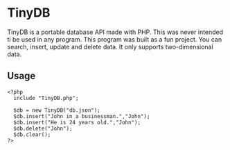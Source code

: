# TinyDB
TinyDB is a portable database API made with PHP. This was never intended ti be used in any program. This program was built as a fun project.
You can search, insert, update and delete data.
It only supports two-dimensional data.


## Usage
```
<?php
  include "TinyDB.php";
  
  $db = new TinyDB("db.json");
  $db.insert("John in a businessman.","John");
  $db.insert("He is 24 years old.","John");
  $db.delete("John");
  $db.clear();
?>
```
